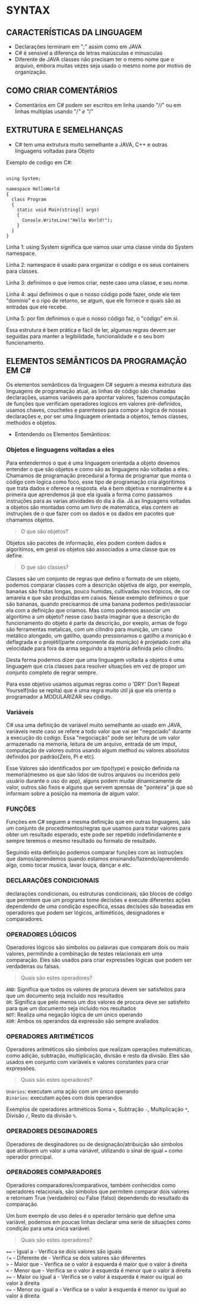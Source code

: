 # SYNTAX

## CARACTERÍSTICAS DA LINGUAGEM

- Declarações terminam em ";" assim como em JAVA
- C# é sensivel a diferença de letras maiúsculas e minusculas
- Diferente de JAVA classes não precisam ter o memo nome que o arquivo, embora muitas vezes seja usado o mesmo nome por motivo de organização.

## COMO CRIAR COMENTÁRIOS

- Comentários em C# podem ser escritos em linha usando "//" ou em linhas multiplas usando "/_" e "_/"

## EXTRUTURA E SEMELHANÇAS

- C# tem uma extrutura muito semelhante a JAVA, C++ e outras linguagens voltadas para Objeto

Exemplo de codigo em C#:
```

using System;

namespace HelloWorld
{
  class Program
  {
    static void Main(string[] args)
    {
      Console.WriteLine("Hello World!");    
    }
  }
}
```
Linha 1: using System significa que vamos usar uma classe vinda do System namespace.

Linha 2: namespace é usado para organizar o código e os seus containers para classes.

Linha 3: definimos o que iremos criar, neste caso uma classe, e seu nome.

Linha 4: aqui definimos o que o nosso código pode fazer, onde ele tem "domínio" e o ripo de retorno, se algum, que ele fornece e quais são as entradas que ele recebe.

Linha 5: por fim definimos o que o nosso código faz, o "código" em sí.

Essa estrutura é bem prática e fácil de ler, algumas regras devem ser seguidas para manter a legibilidade, funcionalidade e o seu bom funcionamento.

## ELEMENTOS SEMÂNTICOS DA PROGRAMAÇÃO EM C#

Os elementos semânticos da linguagem C# seguem a mesma extrutura das linguagens de programação atual, as linhas de código são chamadas declarações, usamos variáveis para apontar valores, fazemos computação de funções que verificam operadores logicos em valores pré-definidos, usamos chaves, couchetes e parenteses para compor a logica de nossas declarações e, por ser uma linguagem orientada a objetos, temos classes, methodos e objetos.

 - Entendendo os Elementos Semânticos:

### Objetos e linguagens voltadas a eles

Para entendermos o que é uma linguagem orientada a objeto devemos entender o que são objetos e como são as linguagens não voltadas a eles.
Chamamos de programação precedural a forma de programar que monta o código com logica como foco, esse tipo de programação cria algoritimos que trata dados e oferece a resposta. ela é bem objetiva e normalmente é a primeira que aprendemos já que ela iguala a forma como passamos instruções para as varias atividades do dia à dia.
Já as linguagens voltadas a objetos são montadas como um livro de matemática, elas contem as instruções de o que fazer com os dados e os dados em pacotes que chamamos objetos.

>O que são objetos?

Objetos são pacotes de informação, eles podem contem dados e algoritimos, em geral os objetos são associados a uma classe que os define. 

>O que são classes?

Classes são um conjunto de regras que defino o formato de um objeto, podemos comparar classes com a descrição objetiva de algo, por exemplo, bananas são frutas longas, pouco humidas, cultivadas nos trópicos, de cor amarela e que são produzidas em caixos.
Nesse exemplo definimos o que são bananas, quando precisarmos de uma banana podemos pedir/associar ela com a definição que criamos.
Mas como podemos associar um algoritimo a um objeto? nesse caso basta imaginar que a descrição do funcionamento do objeto é parte da descrição, por exeplo, armas de fogo são ferramentas metalicas, com um cilindro para munição, um cano metálico alongado, um gatilho, quando pressionamos o gatilho a monição é deflagrada e o projétil(parte componente da munição) é projetado com alta velocidade para fora da arma seguindo a trajetória definida pelo cilindro.

Desta forma podemos dizer que uma linguagem voltada a objetos é uma linguagem que cria classes para resolver situações em vez de propor um conjunto completo de regrar sempre.

Para esse objetivo usamos algumas regras como o 'DRY' Don't Repeat Yourself(não se repita) que é uma regra muito útil já que ela orienta o programador a MODULARIZAR seu código.

### Variáveis

C# usa uma definição de variável muito semelhante ao usado em JAVA, variáveis neste caso se refere a todo valor que vai ser "negociado" durante a execução do codigo.
Essa "negociação" pode ser leitura de um valor armazenado na memoria, leitura de um arquivo, entrada de um imput, computação de valores outros usando algum method ou valores absolutos definidos por padrão(Zero, Pi e etc).

Esse Valores são identificados por um tipo(type) e posição definida na memoria(mesmo os que são lidos de outros arquivos ou inceridos pelo usuário durante o uso do app), alguns podem mudar dinamicamente de valor, outros são fixos e alguns que servem apensas de "ponteira" já que só informam sobre a posição na memoria de algum valor.

### FUNÇÕES

Funções em C# seguem a mesma definição que em outras linguagens, são um conjunto de procedimentos/regras que usamos para tratar valores para obter um resultado esperado, este pode ser repetido indefinidamente e sempre teremos o mesmo resultado ou formato de resultado.

Seguindo esta definição podemos comparar funções com as instruções que damos/aprendemos quando estamos ensinando/fazendo/aprendendo algo, como tocar musica, lavar louça, dançar e etc.

### DECLARAÇÕES CONDICIONAIS

declarações condicionais, ou estruturas condicionais, são blocos de código que permitem que um programa tome decisões e execute diferentes ações dependendo de uma condição específica, essas decisões são baseadas em operadores que podem ser lógicos, aritiméticos, designadores e comparadores.

### OPERADORES LÓGICOS

Operadores lógicos são símbolos ou palavras que comparam dois ou mais valores, permitindo a combinação de testes relacionais em uma comparação. Eles são usados para criar expressões lógicas que podem ser verdadeiras ou falsas. 

>Quais são estes operadores?

`AND`: Significa que todos os valores de procura devem ser satisfeitos para que um documento seja incluído nos resultados<br>
`OR`: Significa que pelo menos um dos valores de procura deve ser satisfeito para que um documento seja incluído nos resultados<br>
`NOT`: Realiza uma negação lógica de um único operando<br>
`XOR`: Ambos os operandos da expressão são sempre avaliados<br>

### OPERADORES ARITIMÉTICOS

Operadores aritméticos são símbolos que realizam operações matemáticas, como adição, subtração, multiplicação, divisão e resto da divisão. Eles são usados em conjunto com variáveis e valores constantes para criar expressões. 

>Quais são estes operadores?

`Unários`: executam uma ação com um único operando<br>
`Binários`: executam ações com dois operandos<br>

Exemplos de operadores aritméticos Soma `+`, Subtração `-`, Multiplicação `*`, Divisão `/`, Resto da divisão `%`.

### OPERADORES DESGINADORES

Operadores de desginadores ou de designação/atribuição são símbolos que atribuem um valor a uma variável, utilizando o sinal de igual `=` como operador principal.

### OPERADORES COMPARADORES

Operadores comparadores/comparativos, também conhecidos como operadores relacionais, são símbolos que permitem comparar dois valores e retornam True (verdadeiro) ou False (falso) dependendo do resultado da comparação.

Um bom exemplo de uso deles é o operador ternário que define uma variável,
podemos em poucas linhas declarar uma serie de situações como condição para uma única variável.

>Quais são estes operadores?

`==` - Igual a - Verifica se dois valores são iguais<br>
`!=` - Diferente de - Verifica se dois valores são diferentes<br>
`>` - Maior que - Verifica se o valor à esquerda é maior que o valor à direita<br>
`<` - Menor que - Verifica se o valor à esquerda é menor que o valor à direita<br>
`>=` - Maior ou igual a - Verifica se o valor à esquerda é maior ou igual ao valor à direita<br>
`<=` - Menor ou igual a - Verifica se o valor à esquerda é menor ou igual ao valor à direita<br>